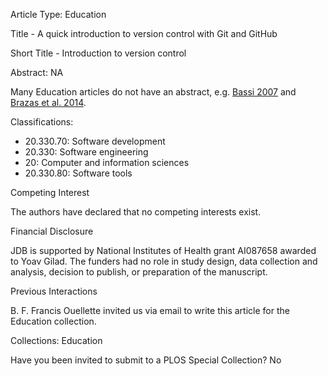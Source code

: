 Article Type: Education

Title - A quick introduction to version control with Git and GitHub

Short Title - Introduction to version control

Abstract: NA

Many Education articles do not have an abstract, e.g. [Bassi 2007][bassi2007] and [Brazas et al. 2014][brazas2014].

[bassi2007]: http://journals.plos.org/ploscollections/article?id=10.1371/journal.pcbi.0030199
[brazas2014]: http://journals.plos.org/ploscollections/article?id=10.1371/journal.pcbi.1003510

Classifications:

*  20.330.70: Software development
*  20.330: Software engineering
*  20: Computer and information sciences
*  20.330.80: Software tools

Competing Interest

The authors have declared that no competing interests exist.

Financial Disclosure

JDB is supported by National Institutes of Health grant AI087658 awarded to Yoav Gilad.
The funders had no role in study design, data collection and analysis, decision to publish, or preparation of the manuscript.

Previous Interactions

B. F. Francis Ouellette invited us via email to write this article for the Education collection.

Collections: Education

Have you been invited to submit to a PLOS Special Collection? No
